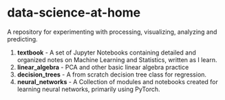 # data-science-at-home
A repository for experimenting with processing, visualizing, analyzing and predicting. 

1. __textbook__ - A set of Jupyter Notebooks containing detailed and organized notes on Machine Learning and Statistics, written as I learn. 
2. __linear_algebra__ - PCA and other basic linear algebra practice
3. __decision_trees__ - A from scratch decision tree class for regression.  
3. __neural_networks__ - A Collection of modules and notebooks created for learning neural networks, primarily using PyTorch.

